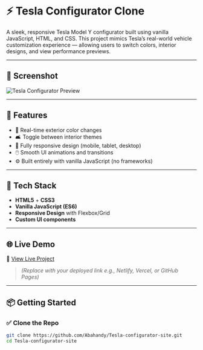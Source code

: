 # ⚡ Tesla Configurator Clone

A sleek, responsive Tesla Model Y configurator built using vanilla JavaScript, HTML, and CSS. This project mimics Tesla’s real-world vehicle customization experience — allowing users to switch colors, interior designs, and view performance previews.

---

## 📸 Screenshot

![Tesla Configurator Preview](https://i.imgur.com/82rL9T6.png)

---

## 🚗 Features

- 🎨 Real-time exterior color changes
- 🛋️ Toggle between interior themes
- 📱 Fully responsive design (mobile, tablet, desktop)
- 🖱️ Smooth UI animations and transitions
- ⚙️ Built entirely with vanilla JavaScript (no frameworks)

---

## 🧰 Tech Stack

- **HTML5** + **CSS3**  
- **Vanilla JavaScript (ES6)**  
- **Responsive Design** with Flexbox/Grid  
- **Custom UI components**

---

## 🌐 Live Demo

🚀 [View Live Project](https://youtu.be/zyEr32uUuh0)  
> *(Replace with your deployed link e.g., Netlify, Vercel, or GitHub Pages)*

---

## 📦 Getting Started

### ✅ Clone the Repo

```bash
git clone https://github.com/Abahandy/Tesla-configurator-site.git
cd Tesla-configurator-site
